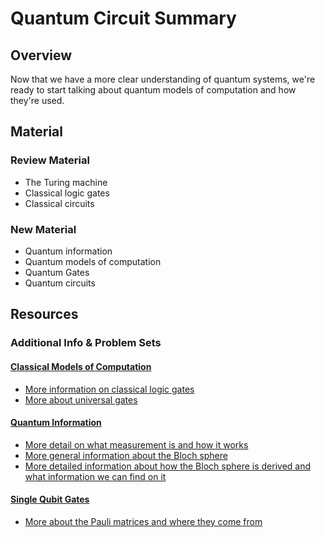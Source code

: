 # Quantum Circuit Summary

## Overview

Now that we have a more clear understanding of quantum systems, we're ready to start talking about quantum models of computation and how they're used.

## Material

### Review Material

* The Turing machine
* Classical logic gates
* Classical circuits

### New Material

* Quantum information
* Quantum models of computation
* Quantum Gates
* Quantum circuits

## Resources

### Additional Info & Problem Sets

#### [Classical Models of Computation](../classical-models-of-computation.md)

* [More information on classical logic gates](https://www.khanacademy.org/computing/ap-computer-science-principles/computers-101/logic-gates-and-circuits/a/logic-gates)
* [More about universal gates](https://www.electronics-tutorials.ws/logic/universal-gates.html)

#### [Quantum Information](../quantum-information.md)

* [More detail on what measurement is and how it works](https://towardsdatascience.com/understanding-basics-of-measurements-in-quantum-computation-4c885879eba0)
* [More general information about the Bloch sphere](https://www.quantiki.org/wiki/bloch-sphere)
* [More detailed information about how the Bloch sphere is derived and what information we can find on it](https://physics.stackexchange.com/questions/204090/understanding-the-bloch-sphere)

#### [Single Qubit Gates](../single-qubit-gates.md)

* [More about the Pauli matrices and where they come from](https://en.wikiversity.org/wiki/Pauli_matrices)

